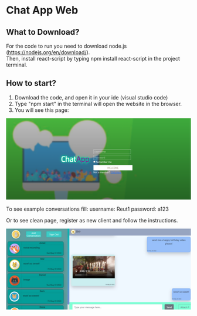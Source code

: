 # Chat App Web

## What to Download?
For the code to run you need to download node.js (https://nodejs.org/en/download/).
<br>
Then, install react-script by typing npm install react-script in the project terminal.

## How to start?
1. Download the code, and open it in your ide (visual studio code)
2. Type "npm start" in the terminal will open the website in the browser.
3. You will see this page:

<img src="/public/sign_in.png" alt="Sign in page image" title="sign in">

To see example conversations fill:
username: Reut1
password: a123

Or to see clean page, register as new client and follow the instructions.

<img src="/public/chat_screen.jpg" alt="Chat page image" title="Chat">
